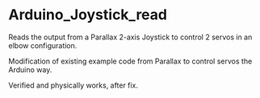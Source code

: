 Arduino_Joystick_read
=====================

Reads the output from a Parallax 2-axis Joystick to control 2 servos in an elbow configuration.

Modification of existing example code from Parallax to control servos the Arduino way.

Verified and physically works, after fix.
